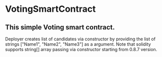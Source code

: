 # VotingSmartContract

## This simple Voting smart contract.

Deployer creates list of candidates via constructor by providing the list of strings ["Name1", "Name2", "Name3"] as a argument.
Note that solidity supports string[] array passing via constructor starting from 0.8.7 version.

